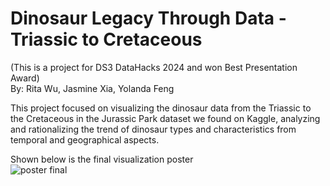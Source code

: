# Dinosaur Legacy Through Data - Triassic to Cretaceous
(This is a project for DS3 DataHacks 2024 and won Best Presentation Award)  
By: Rita Wu, Jasmine Xia, Yolanda Feng
  
This project focused on visualizing the dinosaur data from the Triassic to the Cretaceous in the Jurassic Park dataset we found on Kaggle, analyzing and rationalizing the trend of dinosaur types and characteristics from temporal and geographical aspects.  

Shown below is the final visualization poster  
![poster final](https://github.com/RitaYujiaWu/datahack/blob/main/XFW%20poster_final.gif)
